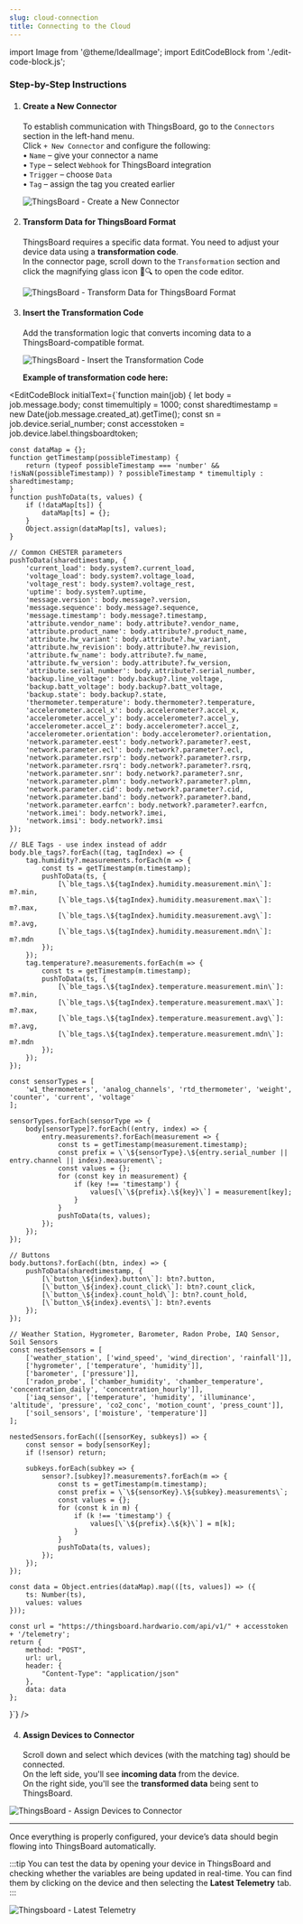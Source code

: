 ```yaml
---
slug: cloud-connection
title: Connecting to the Cloud
---
```

import Image from '@theme/IdealImage';
import EditCodeBlock from './edit-code-block.js';


### Step-by-Step Instructions

1. #### **Create a New Connector**  
   To establish communication with ThingsBoard, go to the `Connectors` section in the left-hand menu.  
   Click `+ New Connector` and configure the following:  
   • `Name` – give your connector a name  
   • `Type` – select `Webhook` for ThingsBoard integration  
   • `Trigger` – choose `Data`  
   • `Tag` – assign the tag you created earlier
   
   ![ThingsBoard - Create a New Connector](thingsboard-cloud-1.png)
   
2. #### **Transform Data for ThingsBoard Format**  
   ThingsBoard requires a specific data format. You need to adjust your device data using a **transformation code**.  
   In the connector page, scroll down to the `Transformation` section and click the magnifying glass icon 📄🔍 to open the code editor.

   
   ![ThingsBoard - Transform Data for ThingsBoard Format](thingsboard-cloud-4.png)

3. #### **Insert the Transformation Code**  
   Add the transformation logic that converts incoming data to a ThingsBoard-compatible format.

   ![ThingsBoard - Insert the Transformation Code](thingsboard-cloud-6.png)

   **Example of transformation code here:**

<EditCodeBlock initialText={`function main(job) {
    let body = job.message.body;
    const timemultiply = 1000;
    const sharedtimestamp = new Date(job.message.created_at).getTime();
    const sn = job.device.serial_number;
    const accesstoken = job.device.label.thingsboardtoken;

    const dataMap = {};
    function getTimestamp(possibleTimestamp) {
        return (typeof possibleTimestamp === 'number' && !isNaN(possibleTimestamp)) ? possibleTimestamp * timemultiply : sharedtimestamp;
    }
    function pushToData(ts, values) {
        if (!dataMap[ts]) {
            dataMap[ts] = {};
        }
        Object.assign(dataMap[ts], values);
    }

    // Common CHESTER parameters
    pushToData(sharedtimestamp, {
        'current_load': body.system?.current_load,
        'voltage_load': body.system?.voltage_load,
        'voltage_rest': body.system?.voltage_rest,
        'uptime': body.system?.uptime,
        'message.version': body.message?.version,
        'message.sequence': body.message?.sequence,
        'message.timestamp': body.message?.timestamp,
        'attribute.vendor_name': body.attribute?.vendor_name,
        'attribute.product_name': body.attribute?.product_name,
        'attribute.hw_variant': body.attribute?.hw_variant,
        'attribute.hw_revision': body.attribute?.hw_revision,
        'attribute.fw_name': body.attribute?.fw_name,
        'attribute.fw_version': body.attribute?.fw_version,
        'attribute.serial_number': body.attribute?.serial_number,
        'backup.line_voltage': body.backup?.line_voltage,
        'backup.batt_voltage': body.backup?.batt_voltage,
        'backup.state': body.backup?.state,
        'thermometer.temperature': body.thermometer?.temperature,
        'accelerometer.accel_x': body.accelerometer?.accel_x,
        'accelerometer.accel_y': body.accelerometer?.accel_y,
        'accelerometer.accel_z': body.accelerometer?.accel_z,
        'accelerometer.orientation': body.accelerometer?.orientation,
        'network.parameter.eest': body.network?.parameter?.eest,
        'network.parameter.ecl': body.network?.parameter?.ecl,
        'network.parameter.rsrp': body.network?.parameter?.rsrp,
        'network.parameter.rsrq': body.network?.parameter?.rsrq,
        'network.parameter.snr': body.network?.parameter?.snr,
        'network.parameter.plmn': body.network?.parameter?.plmn,
        'network.parameter.cid': body.network?.parameter?.cid,
        'network.parameter.band': body.network?.parameter?.band,
        'network.parameter.earfcn': body.network?.parameter?.earfcn,
        'network.imei': body.network?.imei,
        'network.imsi': body.network?.imsi
    });

    // BLE Tags - use index instead of addr
    body.ble_tags?.forEach((tag, tagIndex) => {
        tag.humidity?.measurements.forEach(m => {
            const ts = getTimestamp(m.timestamp);
            pushToData(ts, {
                [\`ble_tags.\${tagIndex}.humidity.measurement.min\`]: m?.min,
                [\`ble_tags.\${tagIndex}.humidity.measurement.max\`]: m?.max,
                [\`ble_tags.\${tagIndex}.humidity.measurement.avg\`]: m?.avg,
                [\`ble_tags.\${tagIndex}.humidity.measurement.mdn\`]: m?.mdn
            });
        });
        tag.temperature?.measurements.forEach(m => {
            const ts = getTimestamp(m.timestamp);
            pushToData(ts, {
                [\`ble_tags.\${tagIndex}.temperature.measurement.min\`]: m?.min,
                [\`ble_tags.\${tagIndex}.temperature.measurement.max\`]: m?.max,
                [\`ble_tags.\${tagIndex}.temperature.measurement.avg\`]: m?.avg,
                [\`ble_tags.\${tagIndex}.temperature.measurement.mdn\`]: m?.mdn
            });
        });
    });

    const sensorTypes = [
        'w1_thermometers', 'analog_channels', 'rtd_thermometer', 'weight', 'counter', 'current', 'voltage'
    ];

    sensorTypes.forEach(sensorType => {
        body[sensorType]?.forEach((entry, index) => {
            entry.measurements?.forEach(measurement => {
                const ts = getTimestamp(measurement.timestamp);
                const prefix = \`\${sensorType}.\${entry.serial_number || entry.channel || index}.measurement\`;
                const values = {};
                for (const key in measurement) {
                    if (key !== 'timestamp') {
                        values[\`\${prefix}.\${key}\`] = measurement[key];
                    }
                }
                pushToData(ts, values);
            });
        });
    });

    // Buttons
    body.buttons?.forEach((btn, index) => {
        pushToData(sharedtimestamp, {
            [\`button_\${index}.button\`]: btn?.button,
            [\`button_\${index}.count_click\`]: btn?.count_click,
            [\`button_\${index}.count_hold\`]: btn?.count_hold,
            [\`button_\${index}.events\`]: btn?.events
        });
    });

    // Weather Station, Hygrometer, Barometer, Radon Probe, IAQ Sensor, Soil Sensors
    const nestedSensors = [
        ['weather_station', ['wind_speed', 'wind_direction', 'rainfall']],
        ['hygrometer', ['temperature', 'humidity']],
        ['barometer', ['pressure']],
        ['radon_probe', ['chamber_humidity', 'chamber_temperature', 'concentration_daily', 'concentration_hourly']],
        ['iaq_sensor', ['temperature', 'humidity', 'illuminance', 'altitude', 'pressure', 'co2_conc', 'motion_count', 'press_count']],
        ['soil_sensors', ['moisture', 'temperature']]
    ];

    nestedSensors.forEach(([sensorKey, subkeys]) => {
        const sensor = body[sensorKey];
        if (!sensor) return;

        subkeys.forEach(subkey => {
            sensor?.[subkey]?.measurements?.forEach(m => {
                const ts = getTimestamp(m.timestamp);
                const prefix = \`\${sensorKey}.\${subkey}.measurements\`;
                const values = {};
                for (const k in m) {
                    if (k !== 'timestamp') {
                        values[\`\${prefix}.\${k}\`] = m[k];
                    }
                }
                pushToData(ts, values);
            });
        });
    });

    const data = Object.entries(dataMap).map(([ts, values]) => ({
        ts: Number(ts),
        values: values
    }));

    const url = "https://thingsboard.hardwario.com/api/v1/" + accesstoken + '/telemetry';
    return {
        method: "POST",
        url: url,
        header: {
            "Content-Type": "application/json"
        },
        data: data
    };
}`} />


4.  #### **Assign Devices to Connector**  
    Scroll down and select which devices (with the matching tag) should be connected.  
    On the left side, you'll see **incoming data** from the device.  
    On the right side, you'll see the **transformed data** being sent to ThingsBoard.


![ThingsBoard - Assign Devices to Connector](thingsboard-cloud-7.png)

---

Once everything is properly configured, your device’s data should begin flowing into ThingsBoard automatically.

:::tip
You can test the data by opening your device in ThingsBoard and checking whether the variables are being updated in real-time.  You can find them by clicking on the device and then selecting the **Latest Telemetry** tab.
:::

![Thingsboard - Latest Telemetry](thingsboard-device-6.png)